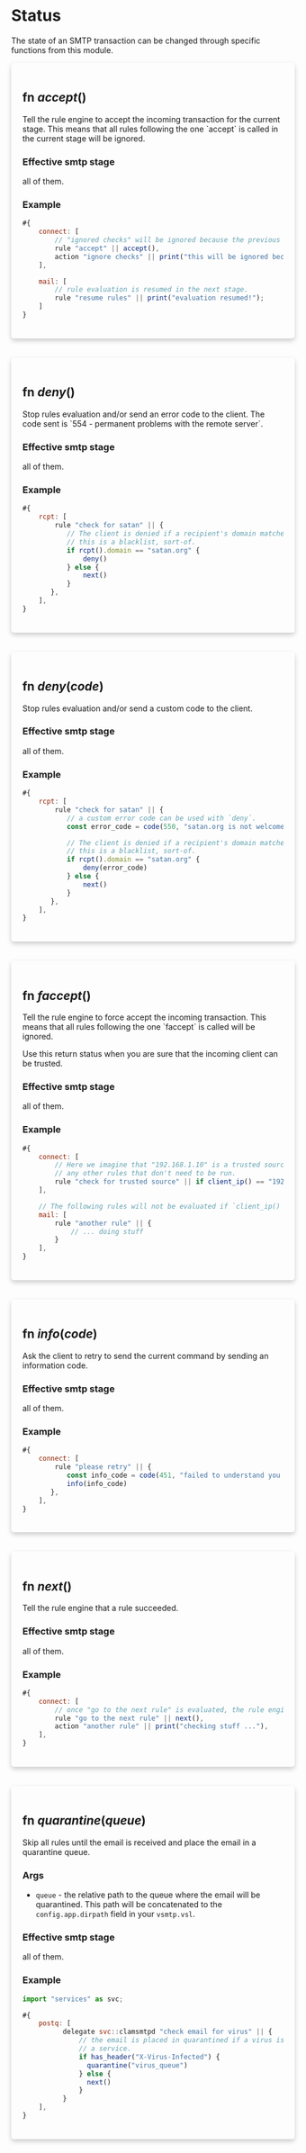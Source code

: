 # Status
The state of an SMTP transaction can be changed through specific functions from this module.

<div style='box-shadow: 0 4px 8px 0 rgba(0,0,0,0.2); padding: 20px; border-radius: 5px;'>
<h2> fn <em style='color: var(--inline-code-color);'>accept</em>() </h2>
 Tell the rule engine to accept the incoming transaction for the current stage.
 This means that all rules following the one `accept` is called in the current stage
 will be ignored.

 ### Effective smtp stage

 all of them.

 ### Example
 ```js
 #{
     connect: [
         // "ignored checks" will be ignored because the previous rule returned accept.
         rule "accept" || accept(),
         action "ignore checks" || print("this will be ignored because the previous rule used accept()."),
     ],

     mail: [
         // rule evaluation is resumed in the next stage.
         rule "resume rules" || print("evaluation resumed!");
     ]
 }
 ```

 

</div>
<br/>
<br/>

<div style='box-shadow: 0 4px 8px 0 rgba(0,0,0,0.2); padding: 20px; border-radius: 5px;'>
<h2> fn <em style='color: var(--inline-code-color);'>deny</em>() </h2>
 Stop rules evaluation and/or send an error code to the client.
 The code sent is `554 - permanent problems with the remote server`.

 ### Effective smtp stage

 all of them.

 ### Example
 ```js
 #{
     rcpt: [
         rule "check for satan" || {
            // The client is denied if a recipient's domain matches satan.org,
            // this is a blacklist, sort-of.
            if rcpt().domain == "satan.org" {
                deny()
            } else {
                next()
            }
        },
     ],
 }
 ```

 

</div>
<br/>
<br/>

<div style='box-shadow: 0 4px 8px 0 rgba(0,0,0,0.2); padding: 20px; border-radius: 5px;'>
<h2> fn <em style='color: var(--inline-code-color);'>deny</em>(<em style='color: var(--inline-code-color)'>code</em>) </h2>
 Stop rules evaluation and/or send a custom code to the client.

 ### Effective smtp stage

 all of them.

 ### Example
 ```js
 #{
     rcpt: [
         rule "check for satan" || {
            // a custom error code can be used with `deny`.
            const error_code = code(550, "satan.org is not welcome here.");

            // The client is denied if a recipient's domain matches satan.org,
            // this is a blacklist, sort-of.
            if rcpt().domain == "satan.org" {
                deny(error_code)
            } else {
                next()
            }
        },
     ],
 }
 ```

 

</div>
<br/>
<br/>

<div style='box-shadow: 0 4px 8px 0 rgba(0,0,0,0.2); padding: 20px; border-radius: 5px;'>
<h2> fn <em style='color: var(--inline-code-color);'>faccept</em>() </h2>
 Tell the rule engine to force accept the incoming transaction.
 This means that all rules following the one `faccept` is called
 will be ignored.

 Use this return status when you are sure that
 the incoming client can be trusted.

 ### Effective smtp stage

 all of them.

 ### Example
 ```js
 #{
     connect: [
         // Here we imagine that "192.168.1.10" is a trusted source, so we can force accept
         // any other rules that don't need to be run.
         rule "check for trusted source" || if client_ip() == "192.168.1.10" { faccept() } else { next() },
     ],

     // The following rules will not be evaluated if `client_ip() == "192.168.1.10"` is true.
     mail: [
         rule "another rule" || {
             // ... doing stuff
         }
     ],
 }

 
 ```

</div>
<br/>
<br/>

<div style='box-shadow: 0 4px 8px 0 rgba(0,0,0,0.2); padding: 20px; border-radius: 5px;'>
<h2> fn <em style='color: var(--inline-code-color);'>info</em>(<em style='color: var(--inline-code-color)'>code</em>) </h2>
 Ask the client to retry to send the current command by sending an information code.

 ### Effective smtp stage

 all of them.

 ### Example
 ```js
 #{
     connect: [
         rule "please retry" || {
            const info_code = code(451, "failed to understand you request, please retry.");
            info(info_code)
        },
     ],
 }
 ```

 

</div>
<br/>
<br/>

<div style='box-shadow: 0 4px 8px 0 rgba(0,0,0,0.2); padding: 20px; border-radius: 5px;'>
<h2> fn <em style='color: var(--inline-code-color);'>next</em>() </h2>
 Tell the rule engine that a rule succeeded.

 ### Effective smtp stage

 all of them.

 ### Example
 ```js
 #{
     connect: [
         // once "go to the next rule" is evaluated, the rule engine execute "another rule".
         rule "go to the next rule" || next(),
         action "another rule" || print("checking stuff ..."),
     ],
 }
 ```

 

</div>
<br/>
<br/>

<div style='box-shadow: 0 4px 8px 0 rgba(0,0,0,0.2); padding: 20px; border-radius: 5px;'>
<h2> fn <em style='color: var(--inline-code-color);'>quarantine</em>(<em style='color: var(--inline-code-color)'>queue</em>) </h2>
 Skip all rules until the email is received and place the email in a
 quarantine queue.

 ### Args

 * `queue` - the relative path to the queue where the email will be quarantined. This path will be concatenated to the `config.app.dirpath` field in your `vsmtp.vsl`.

 ### Effective smtp stage

 all of them.

 ### Example
 ```js
 import "services" as svc;

 #{
     postq: [
           delegate svc::clamsmtpd "check email for virus" || {
               // the email is placed in quarantined if a virus is detected by
               // a service.
               if has_header("X-Virus-Infected") {
                 quarantine("virus_queue")
               } else {
                 next()
               }
           }
     ],
 }
 ```

 

</div>
<br/>
<br/>
